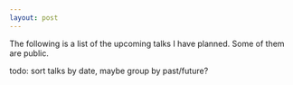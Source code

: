 ```yaml
---
layout: post
---
```


The following is a list of the upcoming talks I have planned.
Some of them are public.


todo: sort talks by date, maybe group by past/future?
